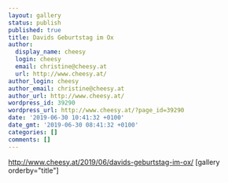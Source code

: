```yaml
---
layout: gallery
status: publish
published: true
title: Davids Geburtstag im Ox
author:
  display_name: cheesy
  login: cheesy
  email: christine@cheesy.at
  url: http://www.cheesy.at/
author_login: cheesy
author_email: christine@cheesy.at
author_url: http://www.cheesy.at/
wordpress_id: 39290
wordpress_url: http://www.cheesy.at/?page_id=39290
date: '2019-06-30 10:41:32 +0100'
date_gmt: '2019-06-30 08:41:32 +0100'
categories: []
comments: []
---
```

http://www.cheesy.at/2019/06/davids-geburtstag-im-ox/
[gallery orderby="title"]
